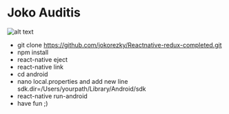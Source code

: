 # Joko Auditis

![alt text](https://i.ytimg.com/vi/vGOldJHyXAc/maxresdefault.jpg)

* git clone https://github.com/jokorezky/Reactnative-redux-completed.git
* npm install
* react-native eject
* react-native link
* cd android 
* nano local.properties and add new line sdk.dir=/Users/yourpath/Library/Android/sdk 
* react-native run-android
* have fun ;)
